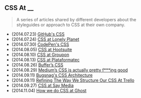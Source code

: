 ## CSS At __

>A series of articles shared by different developers about the styleguides or approach to CSS at their own company.

* (2014.07.23) [GitHub's CSS](http://markdotto.com/2014/07/23/githubs-css/)
* (2014.07.24) [CSS at Lonely Planet](http://ianfeather.co.uk/css-at-lonely-planet/)
* (2014.07.30) [CodePen's CSS](http://codepen.io/chriscoyier/blog/codepens-css)
* (2014.08.05) [CSS at Hootsuite](http://code.hootsuite.com/css-at-hootsuite/)
* (2014.08.10) [CSS at Groupon](http://mikeaparicio.com/2014/08/10/css-at-groupon/)
* (2014.08.13) [CSS at Plataformatec](http://blog.plataformatec.com.br/2014/08/css-at-plataformatec/)
* (2014.08.26) [Buffer’s CSS](http://blog.brianlovin.com/buffers-css/)
* (2014.08.29) [Medium’s CSS is actually pretty f\*\*\*ing good](https://medium.com/@fat/mediums-css-is-actually-pretty-fucking-good-b8e2a6c78b06)
* (2014.09.11) [Bugsnag's CSS Architecture](https://bugsnag.com/blog/bugsnags-css-architecture)
* (2014.09.11) [Refining The Way We Structure Our CSS At Trello](http://blog.trello.com/refining-the-way-we-structure-our-css-at-trello/)
* (2014.09.27) [CSS at Say Media](http://www.saydaily.com/2014/09/css-at-say-media)
* (2014.11.04) [How we do CSS at Ghost](http://dev.ghost.org/css-at-ghost/)
